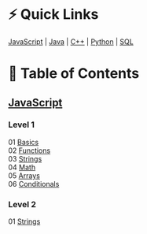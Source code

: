 # ⚡ Quick Links
[JavaScript](https://codehs.com/practice/javascript) | 
[Java](https://codehs.com/practice/java) | 
[C++](https://codehs.com/practice/cpp) | 
[Python](http://codehs.com/practice/python) | 
[SQL](https://codehs.com/practice/sql)

# 📖 Table of Contents
## [JavaScript](javascript)
### Level 1
01 [Basics](javascript/level-1/01-basics) <br/>
02 [Functions](javascript/level-1/02-functions) <br/>
03 [Strings](javascript/level-1/03-strings) <br/>
04 [Math](javascript/level-1/04-math) <br/>
05 [Arrays](javascript/level-1/05-arrays) <br/>
06 [Conditionals](javascript/level-1/06-conditionals) <br/>

### Level 2
01 [Strings](javascript/level-2/01-strings) <br/>
